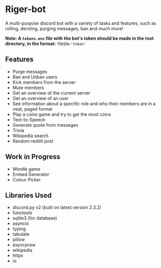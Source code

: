 # Riger-bot
 A multi-purpose discord bot with a variety of tasks and features, such as rolling, deroling, purging messages, ban and much more!

 <b>Note: A `tokens.env` file with the bot's token should be made in the root directory, in the format:</b>
 `TOKEN='token'`

## Features
- Purge messages
- Ban and Unban users
- Kick members from the server
- Mute members
- Get an overview of the current server
- Get an overview of an user
- See information about a specific role and who their members are in a neat, paged format
- Play a coins game and try to get the most coins
- Text-to-Speech
- Generate quote from messages
- Trivia
- Wikipedia search
- Random reddit post

## Work in Progress
- Wordle game
- Embed Generator
- Colour Picker


## Libraries Used
- discord.py v2 (built on latest version 2.3.2)
- functools
- sqlite3 (for database)
- asyncio
- typing
- tabulate
- pillow
- asyncpraw
- wikipedia
- httpx
- io
